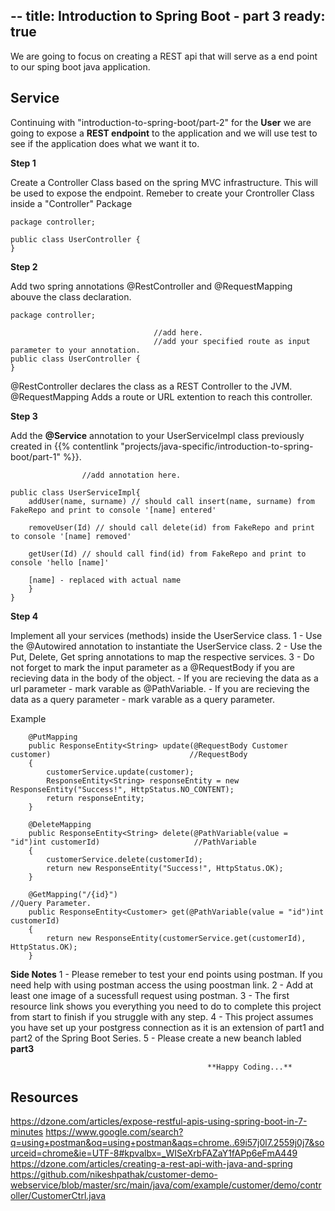 --
title: Introduction to Spring Boot - part 3
ready: true
---

We are going to focus on creating a REST api that will serve as a end point to our sping boot java application.  

## Service 

Continuing with "introduction-to-spring-boot/part-2" for the **User** we are going to expose a **REST endpoint** to the application and we will use test to see if the application does what we want it to.

**Step 1** 

Create a Controller Class based on the spring MVC infrastructure. This will be used to expose the endpoint.
Remeber to create your Crontroller Class inside a "Controller" Package

```
package controller;

public class UserController {
}
```

**Step 2**

Add two spring annotations @RestController and @RequestMapping abouve the class declaration.

```
package controller;

								//add here.
								//add your specified route as input parameter to your annotation.
public class UserController {
}
```

@RestController declares the class as a REST Controller to the JVM.
@RequestMapping Adds a route or URL extention to reach this controller.


**Step 3** 

Add the **@Service** annotation to your UserServiceImpl class previously created in {{% contentlink "projects/java-specific/introduction-to-spring-boot/part-1" %}}.


```
				//add annotation here.
				
public class UserServiceImpl{
    addUser(name, surname) // should call insert(name, surname) from FakeRepo and print to console '[name] entered'

	removeUser(Id) // should call delete(id) from FakeRepo and print to console '[name] removed'

	getUser(Id) // should call find(id) from FakeRepo and print to console 'hello [name]'

	[name] - replaced with actual name
    }
}

```

**Step 4**

Implement all your services (methods) inside the UserService class. 
	1 - Use the @Autowired annotation to instantiate the UserService class.
	2 - Use the Put, Delete, Get spring annotations to map the respective services. 
	3 - Do not forget to mark the input parameter as a @RequestBody if you are recieving data in the body of the object.
		- If you are recieving the data as a url parameter -  mark varable as @PathVariable.
		- If you are recieving the data as a query parameter -  mark varable as a query parameter.
		

Example
```
	@PutMapping
    public ResponseEntity<String> update(@RequestBody Customer customer)                               //RequestBody
    {
        customerService.update(customer);
        ResponseEntity<String> responseEntity = new ResponseEntity("Success!", HttpStatus.NO_CONTENT);
        return responseEntity;
    }

    @DeleteMapping																						
    public ResponseEntity<String> delete(@PathVariable(value = "id")int customerId)						//PathVariable
    {
        customerService.delete(customerId);
        return new ResponseEntity("Success!", HttpStatus.OK);
    }

    @GetMapping("/{id}")																				//Query Parameter.
    public ResponseEntity<Customer> get(@PathVariable(value = "id")int customerId)
    {
        return new ResponseEntity(customerService.get(customerId), HttpStatus.OK);
    }
```
**Side Notes**
1 - Please remeber to test your end points using postman. If you need help with using postman access the using poostman link.
2 - Add at least one image of a sucessfull request using postman.
3 - The first resource link shows you everything you need to do to complete this project from start to finish if you struggle with any step.
4 - This project assumes you have set up your postgress connection as it is an extension of part1 and part2 of the Spring Boot Series. 
5 - Please create a new beanch labled **part3**
												
												**Happy Coding...**
## Resources

https://dzone.com/articles/expose-restful-apis-using-spring-boot-in-7-minutes
https://www.google.com/search?q=using+postman&oq=using+postman&aqs=chrome..69i57j0l7.2559j0j7&sourceid=chrome&ie=UTF-8#kpvalbx=_WISeXrbFAZaY1fAPp6eFmA449
https://dzone.com/articles/creating-a-rest-api-with-java-and-spring
https://github.com/nikeshpathak/customer-demo-webservice/blob/master/src/main/java/com/example/customer/demo/controller/CustomerCtrl.java
